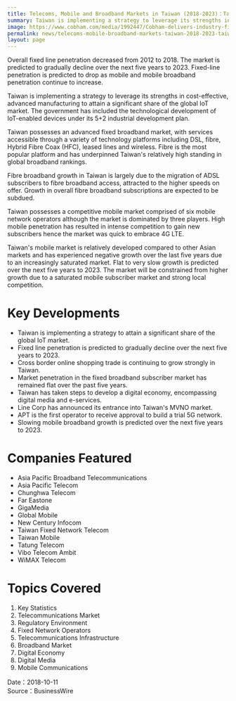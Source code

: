 ```yaml
---
title: Telecoms, Mobile and Broadband Markets in Taiwan (2018-2023)：Taiwan Takes a World Leadership Role in the Development of IoT
summary: Taiwan is implementing a strategy to leverage its strengths in cost-effective, advanced manufacturing to attain a significant share of the global IoT market. The government has included the technological development of IoT-enabled devices under its 5+2 industrial development plan.
image: https://www.cobham.com/media/1992447/Cobham-delivers-industry-first-5G-network-test-solution.jpg
permalink: news/telecoms-mobile-broadband-markets-taiwan-2018-2023-taiwan/
layout: page
---
```

Overall fixed line penetration decreased from 2012 to 2018. The market is predicted to gradually decline over the next five years to 2023. Fixed-line penetration is predicted to drop as mobile and mobile broadband penetration continue to increase.

Taiwan is implementing a strategy to leverage its strengths in cost-effective, advanced manufacturing to attain a significant share of the global IoT market. The government has included the technological development of IoT-enabled devices under its 5+2 industrial development plan.

Taiwan possesses an advanced fixed broadband market, with services accessible through a variety of technology platforms including DSL, fibre, Hybrid Fibre Coax (HFC), leased lines and wireless. Fibre is the most popular platform and has underpinned Taiwan's relatively high standing in global broadband rankings.

Fibre broadband growth in Taiwan is largely due to the migration of ADSL subscribers to fibre broadband access, attracted to the higher speeds on offer. Growth in overall fibre broadband subscriptions are expected to be subdued.

Taiwan possesses a competitive mobile market comprised of six mobile network operators although the market is dominated by three players. High mobile penetration has resulted in intense competition to gain new subscribers hence the market was quick to embrace 4G LTE.

Taiwan's mobile market is relatively developed compared to other Asian markets and has experienced negative growth over the last five years due to an increasingly saturated market. Flat to very slow growth is predicted over the next five years to 2023. The market will be constrained from higher growth due to a saturated mobile subscriber market and strong local competition.

# Key Developments

* Taiwan is implementing a strategy to attain a significant share of the global IoT market.
* Fixed line penetration is predicted to gradually decline over the next five years to 2023.
* Cross border online shopping trade is continuing to grow strongly in Taiwan.
* Market penetration in the fixed broadband subscriber market has remained flat over the past five years.
* Taiwan has taken steps to develop a digital economy, encompassing digital media and e-services.
* Line Corp has announced its entrance into Taiwan's MVNO market.
* APT is the first operator to receive approval to build a trial 5G network.
* Slowing mobile broadband growth is predicted over the next five years to 2023.

# Companies Featured

* Asia Pacific Broadband Telecommunications
* Asia Pacific Telecom
* Chunghwa Telecom
* Far Eastone
* GigaMedia
* Global Mobile
* New Century Infocom
* Taiwan Fixed Network Telecom
* Taiwan Mobile
* Tatung Telecom
* Vibo Telecom Ambit
* WiMAX Telecom

# Topics Covered

1. Key Statistics
2. Telecommunications Market
3. Regulatory Environment
4. Fixed Network Operators
5. Telecommunications Infrastructure
6. Broadband Market
7. Digital Economy
8. Digital Media
9. Mobile Communications

Date：2018-10-11
<br/>
Source：BusinessWire

